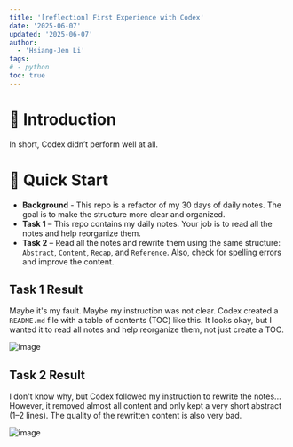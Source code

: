 ```yaml
---
title: '[reflection] First Experience with Codex'
date: '2025-06-07'
updated: '2025-06-07'
author:
  - 'Hsiang-Jen Li'
tags:
# - python
toc: true
---
```


# 📌 Introduction

In short, Codex didn’t perform well at all.

<!-- more -->

# 🚀 Quick Start

- **Background** - This repo is a refactor of my 30 days of daily notes. The goal is to make the structure more clear and organized.
- **Task 1** – This repo contains my daily notes. Your job is to read all the notes and help reorganize them.
- **Task 2** – Read all the notes and rewrite them using the same structure: `Abstract`, `Content`, `Recap`, and `Reference`. Also, check for spelling errors and improve the content.

## Task 1 Result

Maybe it's my fault. Maybe my instruction was not clear. Codex created a `README.md` file with a table of contents (TOC) like this. It looks okay, but I wanted it to read all notes and help reorganize them, not just create a TOC.

![image](https://hackmd.io/_uploads/H1YcGqxQee.png)


## Task 2 Result

I don't know why, but Codex followed my instruction to rewrite the notes... However, it removed almost all content and only kept a very short abstract (1–2 lines).
The quality of the rewritten content is also very bad.

![image](https://hackmd.io/_uploads/ryity9eXgg.png)

